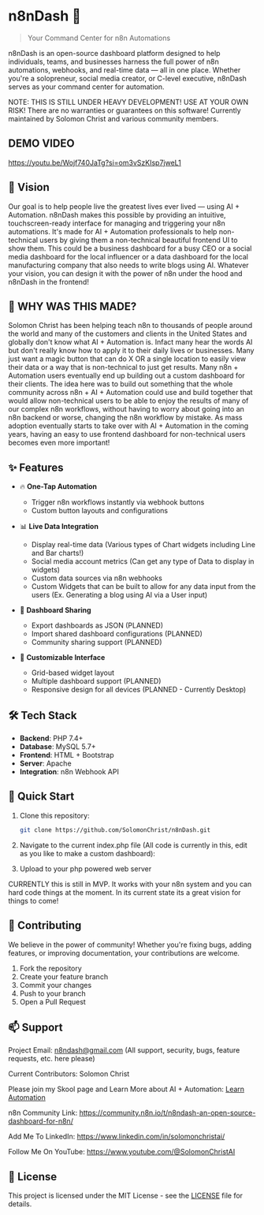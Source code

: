 # n8nDash 🚀

> Your Command Center for n8n Automations

n8nDash is an open-source dashboard platform designed to help individuals, teams, and businesses harness the full power of n8n automations, webhooks, and real-time data — all in one place. Whether you're a solopreneur, social media creator, or C-level executive, n8nDash serves as your command center for automation.

NOTE: THIS IS STILL UNDER HEAVY DEVELOPMENT! USE AT YOUR OWN RISK! There are no warranties or guarantees on this software! Currently maintained by Solomon Christ and various community members.

## DEMO VIDEO
https://youtu.be/Wojf740JaTg?si=om3vSzKIsp7jweL1

## 🎯 Vision

Our goal is to help people live the greatest lives ever lived — using AI + Automation. n8nDash makes this possible by providing an intuitive, touchscreen-ready interface for managing and triggering your n8n automations. It's made for AI + Automation professionals to help non-technical users by giving them a non-technical beautiful frontend UI to show them. This could be a business dashboard for a busy CEO or a social media dashboard for the local influencer or a data dashboard for the local manufacturing company that also needs to write blogs using AI. Whatever your vision, you can design it with the power of n8n under the hood and n8nDash in the frontend!

## 🎯 WHY WAS THIS MADE?

Solomon Christ has been helping teach n8n to thousands of people around the world and many of the customers and clients in the United States and globally don't know what AI + Automation is. Infact many hear the words AI but don't really know how to apply it to their daily lives or businesses. Many just want a magic button that can do X OR a single location to easily view their data or a way that is non-technical to just get results. Many n8n + Automation users eventually end up building out a custom dashboard for their clients. The idea here was to build out something that the whole community across n8n + AI + Automation could use and build together that would allow non-technical users to be able to enjoy the results of many of our complex n8n workflows, without having to worry about going into an n8n backend or worse, changing the n8n workflow by mistake. As mass adoption eventually starts to take over with AI + Automation in the coming years, having an easy to use frontend dashboard for non-technical users becomes even more important!

## ✨ Features

- 🔥 **One-Tap Automation**
  - Trigger n8n workflows instantly via webhook buttons
  - Custom button layouts and configurations

- 📊 **Live Data Integration**
  - Display real-time data (Various types of Chart widgets including Line and Bar charts!)
  - Social media account metrics (Can get any type of Data to display in widgets)
  - Custom data sources via n8n webhooks
  - Custom Widgets that can be built to allow for any data input from the users (Ex. Generating a blog using AI via a User input)

- 🔄 **Dashboard Sharing**
  - Export dashboards as JSON (PLANNED)
  - Import shared dashboard configurations (PLANNED)
  - Community sharing support (PLANNED)

- 🎨 **Customizable Interface**
  - Grid-based widget layout
  - Multiple dashboard support (PLANNED)
  - Responsive design for all devices (PLANNED - Currently Desktop)

## 🛠️ Tech Stack

- **Backend**: PHP 7.4+
- **Database**: MySQL 5.7+
- **Frontend**: HTML + Bootstrap
- **Server**: Apache
- **Integration**: n8n Webhook API

## 🚀 Quick Start

1. Clone this repository:
   ```bash
   git clone https://github.com/SolomonChrist/n8nDash.git
   ```

2. Navigate to the current index.php file (All code is currently in this, edit as you like to make a custom dashboard):

3. Upload to your php powered web server

CURRENTLY this is still in MVP. It works with your n8n system and you can hard code things at the moment. In its current state its a great vision for things to come!

## 🤝 Contributing

We believe in the power of community! Whether you're fixing bugs, adding features, or improving documentation, your contributions are welcome.

1. Fork the repository
2. Create your feature branch
3. Commit your changes
4. Push to your branch
5. Open a Pull Request

## 📫 Support

Project Email: n8ndash@gmail.com (All support, security, bugs, feature requests, etc. here please)

Current Contributors: Solomon Christ

Please join my Skool page and Learn More about AI + Automation: [Learn Automation](https://www.skool.com/learn-automation/about)

n8n Community Link: https://community.n8n.io/t/n8ndash-an-open-source-dashboard-for-n8n/

Add Me To LinkedIn: https://www.linkedin.com/in/solomonchristai/

Follow Me On YouTube: https://www.youtube.com/@SolomonChristAI

## 📜 License

This project is licensed under the MIT License - see the [LICENSE](LICENSE) file for details.
